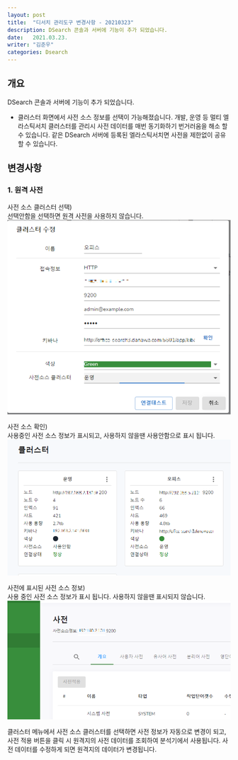 ```yaml
---
layout: post
title:  "디서치 관리도구 변경사항 - 20210323"
description: DSearch 콘솔과 서버에 기능이 추가 되었습니다.
date:   2021.03.23.
writer: "김준우"
categories: Dsearch
---
```


## 개요
DSearch 콘솔과 서버에 기능이 추가 되었습니다.

- 클러스터 화면에서 사전 소스 정보를 선택이 가능해졌습니다. 개발, 운영 등 멀티 엘라스틱서치 클러스터를 관리시 사전 데이터를 매번 동기화하기 번거러움을 해소 할 수 있습니다. 같은 DSearch 서버에 등록된 엘라스틱서치면 사전을 제한없이 공유할 수 있습니다.



## 변경사항

### 1. 원격 사전 

사전 소스 클러스터 선택)   
선택안함을 선택하면 원격 사전을 사용하지 않습니다.
![/images/2021-03-23-Dsearch-Console-Changes/2021-03-23_17h55_50.png](/images/2021-03-23-Dsearch-Console-Changes/2021-03-23_17h55_50.png)

사전 소스 확인)   
사용중인 사전 소스 정보가 표시되고, 사용하지 않을땐 사용안함으로 표시 됩니다.
![/images/2021-03-23-Dsearch-Console-Changes/2021-03-23_17h46_48.png](/images/2021-03-23-Dsearch-Console-Changes/2021-03-23_17h46_48.png)

사전에 표시된 사전 소스 정보)   
사용 중인 사전 소스 정보가 표시 됩니다. 사용하지 않을땐 표시되지 않습니다.
![/images/2021-03-23-Dsearch-Console-Changes/2021-03-23_17h49_05.png](/images/2021-03-23-Dsearch-Console-Changes/2021-03-23_17h49_05.png)


클러스터 메뉴에서 사전 소스 클러스터를 선택하면 사전 정보가 자동으로 변경이 되고, 사전 적용 버튼을 클릭 시 원격지의 사전 데이터를 조회하여 분석기에서 사용됩니다. 사전 데이터를 수정하게 되면 원격지의 데이터가 변경됩니다.